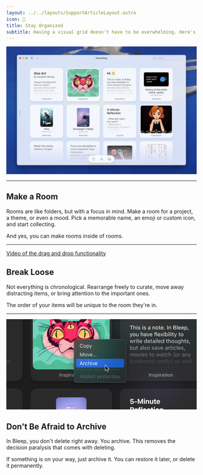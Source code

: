 ```yaml
---
layout: ../../layouts/SupportArticleLayout.astro
icon: 🍱
title: Stay Organized
subtitle: Having a visual grid doesn't have to be overwhelming. Here's how to make it work for you.
---
```


![The Bleep app with a grid of content cards](./stay_organized/overview.png)

---

## Make a Room

Rooms are like folders, but with a focus in mind. Make a room for a project, a theme, or even a mood. Pick a memorable name, an emoji or custom icon, and start collecting.

And yes, you can make rooms inside of rooms.

---

[Video of the drag and drop functionality](/support/stay_organized/sorting_landscape.mp4)

## Break Loose

Not everything is chronological. Rearrange freely to curate, move away distracting items, or bring attention to the important ones.

The order of your items will be unique to the room they're in.

---

![The Bleep app with a grid of content cards](./stay_organized/archive.png)

## Don't Be Afraid to Archive

In Bleep, you don't delete right away. You archive. This removes the decision paralysis that comes with deleting.

If something is on your way, just archive it. You can restore it later, or delete it permanently.
